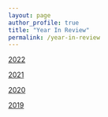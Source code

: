 ```yaml
---
layout: page
author_profile: true
title: "Year In Review"
permalink: /year-in-review
---
```


[2022](/2022)

[2021](/2021)

[2020](/2020)

[2019](/2019)